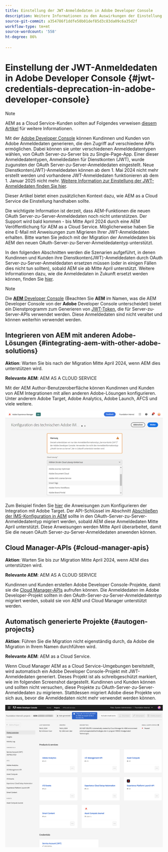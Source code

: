 ```yaml
---
title: Einstellung der JWT-Anmeldedaten in Adobe Developer Console
description: Weitere Informationen zu den Auswirkungen der Einstellung der JWT-Anmeldedaten in Adobe Developer Console auf AEM
source-git-commit: a354786f1ddfe50b01def85d3c83da09c6a35d2f
workflow-type: tm+mt
source-wordcount: '558'
ht-degree: 86%

---
```



# Einstellung der JWT-Anmeldedaten in Adobe Developer Console {#jwt-credentials-deprecation-in-adobe-developer-console}

>[!NOTE]
>
>AEM as a Cloud Service-Kunden sollten auf Folgendes verweisen [diesem Artikel](https://experienceleague.adobe.com/docs/experience-manager-65/content/security/jwt-credentials-deprecation-in-adobe-developer-console.html) für weitere Informationen.

Mit der [Adobe Developer Console](https://developer.adobe.com/console) können Kundinnen und Kunden von Adobe Anmeldedaten generieren, die den Zugriff auf verschiedene APIs ermöglichen. Dabei können sie unter verschiedenen Anmeldedatentypen wählen, von OAuth Server-zu-Server bis zu Single-Page-App. Einer dieser Anmeldedatentypen, Anmeldedaten für Dienstkonten (JWT), wurde zugunsten der OAuth Server-zu-Server-Anmeldedaten eingestellt. Neue Dienstkonten(JWT)-Anmeldedaten können ab dem 1. Mai 2024 nicht mehr erstellt werden und vorhandene JWT-Anmeldedaten funktionieren ab dem 1. Januar 2025 nicht mehr. [Weitere Information zur Einstellung der JWT-Anmeldedaten finden Sie hier](https://developer.adobe.com/developer-console/docs/guides/authentication/ServerToServerAuthentication/migration/).

Dieser Artikel bietet einen zusätzlichen Kontext dazu, wie AEM as a Cloud Service die Einstellung handhaben sollte.

Die wichtigste Information ist derzeit, dass AEM-Funktionen die neuen OAuth Server-zu-Server-Anmeldedaten noch nicht unterstützen. Der Support wird bald kommen - bis Mitte April 2024 durch eine AEM Veröffentlichung für AEM as a Cloud Service. Möglicherweise haben Sie eine E-Mail mit Anweisungen zum Migrieren Ihrer JWT-Anmeldedaten erhalten. Bitte warten Sie jedoch mit der Migration der Anmeldedaten bis AEM den neuen OAuth-Server-zu-Server-Anmeldedatentyp unterstützt.

In den folgenden Abschnitten werden die Szenarien aufgeführt, in denen Kundinnen und Kunden ihre Dienstkonten(JWT)-Anmeldedaten durch OAuth Server-zu-Server-Anmeldedaten ersetzen müssen (oder in einigen Fällen dies nicht tun sollten), sobald AEM sie ab Mitte April unterstützt. Weitere Informationen dazu, wie die Anmeldedaten in Zukunft ersetzt werden können, finden Sie [hier](https://developer.adobe.com/developer-console/docs/guides/authentication/ServerToServerAuthentication/migration/#migration-overview).

>[!NOTE]
>
>Die [**AEM** Developer Console](/help/implementing/developing/introduction/development-guidelines.md#crxde-lite-and-developer-console) (Beachten Sie **AEM** im Namen, was die AEM Developer Console von der **Adobe** Developer Console unterscheidet) bietet ein Dienstprogramm zum Generieren von [JWT-Token](/help/implementing/developing/introduction/generating-access-tokens-for-server-side-apis.md), die für Server-zu-Server-APIs verwendet werden. Diese Anmeldedaten sind nicht veraltet und können weiterhin verwendet werden.


## Integrieren von AEM mit anderen Adobe-Lösungen {#integrating-aem-with-other-adobe-solutions}

**Aktion**: Warten Sie bis nach der Migration Mitte April 2024, wenn AEM dies unterstützen wird.

**Relevante AEM**: AEM AS A CLOUD SERVICE

Mit der AEM Author-Benutzeroberfläche können Kundinnen und Kunden von AEM Integrationen mit allen anderen Adobe-Lösungen konfigurieren. Unter anderem Adobe Target, Adobe Analytics, Adobe Launch, AFCS und viele weitere.

![Integrieren von AEM mit anderen Lösungen](/help/security/assets/jwt-deprecation.png)

Zum Beispiel finden Sie [hier](https://docs.mktossl.com/docs/experience-manager-cloud-service/content/sites/integrations/integration-adobe-target-ims.html?lang=de) die Anweisungen zum Konfigurieren der Integration mit Adobe Target. Der API-Schlüssel im Abschnitt [Abschließen der IMS-Konfiguration in AEM](https://docs.mktossl.com/docs/experience-manager-cloud-service/content/sites/integrations/integration-adobe-target-ims.html?lang=de#completing-the-ims-configuration-in-aem) sollte in den OAuth-Server-zu-Server-Anmeldedatentyp migriert werden, sobald AEM diese Anmeldedaten Mitte April unterstützt. Diese Anweisungen werden Mitte April überarbeitet, damit Sie die neuen OAuth Server-zu-Server-Anmeldedaten anwenden können.

## Cloud Manager-APIs {#cloud-manager-apis}

**Aktion**: Warten Sie bis zur Migration Mitte April 2024, wenn AEM dies unterstützen wird.

**Relevante AEM**: AEM AS A CLOUD SERVICE

Kundinnen und Kunden erstellen Adobe Developer Console-Projekte, damit sie die [Cloud Manager-APIs](https://developer.adobe.com/experience-cloud/cloud-manager/guides/getting-started/create-api-integration/) aufrufen können. Die Anmeldedaten im Adobe Developer-Projekt sollten in den OAuth-Server-zu-Server-Anmeldedatentyp migriert werden, sobald sie von AEM und Cloud Manager unterstützt werden.

## Automatisch generierte Projekte {#autogen-projects}

**Aktion**: Führen Sie die Migration nicht eigenständig durch, da Adobe die Migration in Ihrem Namen durchführen wird.

**Relevante AEM**: AEM as a Cloud Service.

Wenn Cloud Manager AEM as a Cloud Service-Umgebungen bereitstellt, wird automatisch ein Adobe Developer Console-Projekt mit JWT-Anmeldedaten generiert. Dieses Projekt ist als schreibgeschützt markiert, wie im folgenden Screenshot dargestellt. Kundinnen und Kunden können und sollten nicht versuchen, diese Projekte zu OAuth-Server-zu-Server-Anmeldedaten zu migrieren. Stattdessen migriert Adobe diese Projekte von sich aus, bevor die Anmeldedaten nicht mehr verwendet werden können.

![Automatisch generierte Projekte](/help/security/assets/jwt-deprecation-autogen-projects.png)

